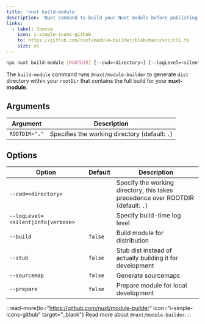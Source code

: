 ```yaml
---
title: 'nuxt build-module'
description: 'Nuxt command to build your Nuxt module before publishing.'
links:
  - label: Source
    icon: i-simple-icons-github
    to: https://github.com/nuxt/module-builder/blob/main/src/cli.ts
    size: xs
---
```


<!--build-module-cmd-->
```bash [Terminal]
npx nuxt build-module [ROOTDIR] [--cwd=<directory>] [--logLevel=<silent|info|verbose>] [--build] [--stub] [--sourcemap] [--prepare]
```
<!--/build-module-cmd-->

The `build-module` command runs `@nuxt/module-builder` to generate `dist` directory within your `rootDir` that contains the full build for your **nuxt-module**.

## Arguments

<!--build-module-args-->
Argument | Description
--- | ---
`ROOTDIR="."` | Specifies the working directory (default: `.`)
<!--/build-module-args-->

## Options

<!--build-module-opts-->
Option | Default | Description
--- | --- | ---
`--cwd=<directory>` |  | Specify the working directory, this takes precedence over ROOTDIR (default: `.`)
`--logLevel=<silent\|info\|verbose>` |  | Specify build-time log level
`--build` | `false` | Build module for distribution
`--stub` | `false` | Stub dist instead of actually building it for development
`--sourcemap` | `false` | Generate sourcemaps
`--prepare` | `false` | Prepare module for local development
<!--/build-module-opts-->

::read-more{to="https://github.com/nuxt/module-builder" icon="i-simple-icons-github" target="\_blank"}
Read more about `@nuxt/module-builder`.
::
